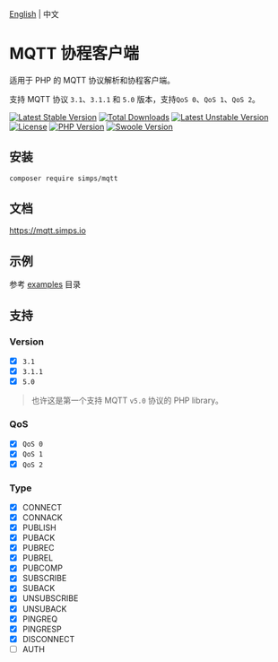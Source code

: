[English](./README.md) | 中文

# MQTT 协程客户端

适用于 PHP 的 MQTT 协议解析和协程客户端。

支持 MQTT 协议 `3.1`、`3.1.1` 和 `5.0` 版本，支持`QoS 0`、`QoS 1`、`QoS 2`。

[![Latest Stable Version](https://poser.pugx.org/simps/mqtt/v)](//packagist.org/packages/simps/mqtt)
[![Total Downloads](https://poser.pugx.org/simps/mqtt/downloads)](//packagist.org/packages/simps/mqtt)
[![Latest Unstable Version](https://poser.pugx.org/simps/mqtt/v/unstable)](//packagist.org/packages/simps/mqtt)
[![License](https://poser.pugx.org/simps/mqtt/license)](LICENSE)
[![PHP Version](https://img.shields.io/badge/php-%3E=7.0-blue.svg)](https://www.php.net)
[![Swoole Version](https://img.shields.io/badge/swoole-%3E=4.4.19-blue.svg)](https://github.com/swoole/swoole-src)

## 安装

```bash
composer require simps/mqtt
```

## 文档

https://mqtt.simps.io

## 示例

参考 [examples](./examples) 目录

## 支持

### Version

- [x] `3.1`
- [x] `3.1.1`
- [x] `5.0`

> 也许这是第一个支持 MQTT `v5.0` 协议的 PHP library。

### QoS

- [x] `QoS 0`
- [x] `QoS 1`
- [x] `QoS 2`

### Type

- [x] CONNECT
- [x] CONNACK
- [x] PUBLISH
- [x] PUBACK
- [x] PUBREC
- [x] PUBREL
- [x] PUBCOMP
- [x] SUBSCRIBE
- [x] SUBACK
- [x] UNSUBSCRIBE
- [x] UNSUBACK
- [x] PINGREQ
- [x] PINGRESP
- [x] DISCONNECT
- [ ] AUTH
